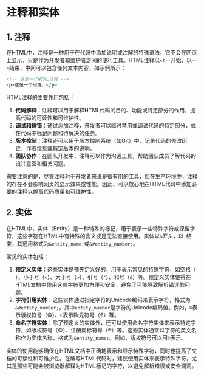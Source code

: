 # 注释和实体

## 1. 注释

在HTML中，注释是一种用于在代码中添加说明或注解的特殊语法，它不会在网页上显示，只是作为开发者和维护者之间的便利工具。HTML注释以`<!--`开始，以`-->`结束，中间可以包含任何文本内容，如示例所示：

```html
<!-- 这是一个HTML注释 -->
<p>这是一个段落。</p>
```

HTML注释的主要作用包括：

1. **代码解释**：注释可以用于解释HTML代码的目的、功能或特定部分的作用，提高代码的可读性和可维护性。
2. **调试和排错**：通过添加注释，开发者可以临时禁用或调试代码的特定部分，或在代码中标记问题和待解决的任务。
3. **版本控制**：注释还可以用于版本控制系统（如Git）中，记录代码的修改历史、作者信息或特定版本的说明。
4. **团队协作**：在团队开发中，注释可以作为沟通工具，帮助团队成员了解代码的设计意图和相关问题。

需要注意的是，尽管注释对于开发者来说是很有用的工具，但在生产环境中，注释的存在不会影响网页的显示效果或性能。因此，可以放心地在HTML代码中添加必要的注释以提高代码质量和可维护性。

## 2. 实体

在HTML中，实体（Entity）是一种特殊的标记，用于表示一些特殊字符或保留字符，这些字符在HTML中有特殊的含义或是无法直接使用。实体以`&`开头，以`;`结束，其通用格式为`&entity_name;`或`&#entity_number;`。

常见的实体包括：

1. **预定义实体**：这些实体是预先定义好的，用于表示常见的特殊字符，如空格（` `）、小于号（`<`）、大于号（`>`）、引号（`"`）、和号（`&`）等。预定义实体使得在HTML文档中使用这些字符更加方便和安全，避免了可能导致解析错误的问题。
2. **字符引用实体**：这些实体通过指定字符的Unicode编码来表示字符，格式为`&#entity_number;`，其中`entity_number`是字符的Unicode编码值。例如，`©`表示版权符号（©）、`€`表示欧元符号（€）等。
3. **命名字符实体**：除了预定义的实体外，还可以使用命名字符实体来表示特定字符，如版权符号（©）、注册商标符号（®）等。这些实体通常以字符的英文名称作为实体名称，格式为`&entity_name;`。例如，版权符号可以用`©`表示。

实体的使用能够确保在HTML文档中正确地表示和显示特殊字符，同时也提高了文档的可读性和可维护性。在编写HTML代码时，建议使用实体来表示特殊字符，尤其是那些可能会被浏览器解释为HTML标记的字符，以避免解析错误或安全漏洞。